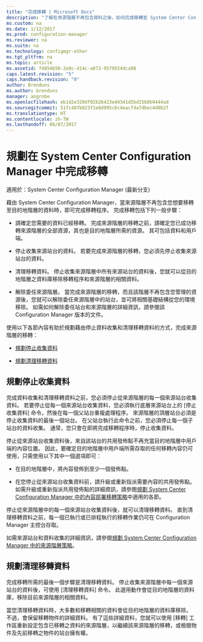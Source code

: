 ```yaml
---
title: "完成移轉 | Microsoft Docs"
description: "了解在來源階層不再包含資料之後，如何完成移轉至 System Center Configuration Manager 目的地階層。"
ms.custom: na
ms.date: 1/12/2017
ms.prod: configuration-manager
ms.reviewer: na
ms.suite: na
ms.technology: configmgr-other
ms.tgt_pltfrm: na
ms.topic: article
ms.assetid: f4854b50-2e8c-414c-a872-9579554dca98
caps.latest.revision: "5"
caps.handback.revision: "0"
author: Brenduns
ms.author: brenduns
manager: angrobe
ms.openlocfilehash: eb1d2e320df02b26423ed4341d5bd1568b9444ad
ms.sourcegitcommit: 51fc48fb023f1e8d995c6c4eacfda7dbec4d0b2f
ms.translationtype: HT
ms.contentlocale: zh-TW
ms.lasthandoff: 08/07/2017
---
```

# <a name="plan-to-complete-migration-in-system-center-configuration-manager"></a>規劃在 System Center Configuration Manager 中完成移轉

適用於：System Center Configuration Manager (最新分支)

藉由 System Center Configuration Manager，當來源階層不再包含您想要移轉至目的地階層的資料時，即可完成移轉程序。 完成移轉包括下列一般步驟：  

-   請確定您需要的資料已經移轉。 完成來源階層的移轉之前，請確定您已成功移轉來源階層的全部資源，其也是目的地階層所需的資源。 其可包括資料和用戶端。  

-   停止收集來源站台的資料。 若要完成來源階層的移轉，您必須先停止收集來源站台的資料。  

-   清理移轉資料。 停止收集來源階層中所有來源站台的資料後，您就可以從目的地階層之資料庫移除移轉程序和來源階層的相關資料。  

-   解除委任來源階層。 當完成來源階層的移轉，而且該階層不再包含您管理的資源後，您就可以解除委任來源階層中的站台，並可將相關基礎結構從您的環境移除。 如需如何解除委任站台和來源階層的詳細資訊，請參閱該 Configuration Manager 版本的文件。  

使用以下各節內容有助於規劃藉由停止資料收集和清理移轉資料的方式，完成來源階層的移轉：  

-   [規劃停止收集資料](#Plan_to_Stop_Data_Gath)  

-   [規劃清理移轉資料](#Plan_to_clean_up)  

##  <a name="Plan_to_Stop_Data_Gath"></a> 規劃停止收集資料  
 完成資料收集和清理移轉資料之前，您必須停止從來源階層的每一個來源站台收集資料。 若要停止從每一個來源站台收集資料，您必須執行底層來源站台上的 [停止收集資料]  命令，然後在每一個父站台重複處理程序。 來源階層的頂層站台必須是停止收集資料的最後一個站台。 在父站台執行此命令之前，您必須停止每一個子站台的資料收集。 通常，您只會在即將完成移轉程序時，停止收集資料。  

 停止從來源站台收集資料後，來自該站台的共用發佈點不再充當目的地階層中用戶端的內容位置。 因此，要確定目的地階層中用戶端所需存取的任何移轉內容仍可使用，只需使用以下其中一個選項即可：  

-   在目的地階層中，將內容發佈到至少一個發佈點。  

-   在您停止從來源站台收集資料前，請升級或重新指派需要內容的共用發佈點。 如需升級或重新指派共用發佈點的詳細資訊，請參閱[規劃 System Center Configuration Manager 中的內容部署移轉策略](../../core/migration/planning-a-content-deployment-migration-strategy.md)中適用的各節。  

停止從來源階層中的每一個來源站台收集資料後，就可以清理移轉資料。 直到清理移轉資料之前，每一個已執行或已排程執行的移轉作業仍可在 Configuration Manager 主控台存取。  

如需來源站台和資料收集的詳細資訊，請參閱[規劃 System Center Configuration Manager 中的來源階層策略](../../core/migration/planning-a-source-hierarchy-strategy.md)。  

##  <a name="Plan_to_clean_up"></a> 規劃清理移轉資料  
 完成移轉所需的最後一個步驟是清理移轉資料。 停止收集來源階層中每一個來源站台的資料後，可使用 [清理移轉資料]  命令。 此選用動作會從目的地階層的資料庫，移除目前來源階層的相關資料。  

 當您清理移轉資料時，大多數和移轉相關的資料會從目的地階層的資料庫移除。 不過，會保留移轉物件的詳細資料。 有了這些詳細資料，您就可以使用 [移轉] 工作區重新設定包含已移轉之資料的來源階層，以繼續該來源階層的移轉，或檢閱物件及先前移轉之物件的站台擁有權。  
